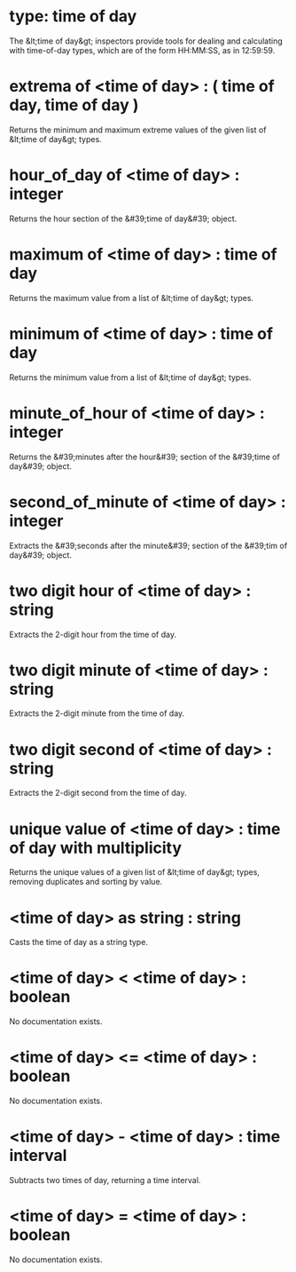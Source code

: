 # type: time of day

The &amp;lt;time of day&amp;gt; inspectors provide tools for dealing and calculating with time-of-day types, which are of the form HH:MM:SS, as in 12:59:59.

# extrema of &lt;time of day&gt; : ( time of day, time of day )

Returns the minimum and maximum extreme values of the given list of &amp;lt;time of day&amp;gt; types.

# hour_of_day of &lt;time of day&gt; : integer

Returns the hour section of the &amp;#39;time of day&amp;#39; object.

# maximum of &lt;time of day&gt; : time of day

Returns the maximum value from a list of &amp;lt;time of day&amp;gt; types.

# minimum of &lt;time of day&gt; : time of day

Returns the minimum value from a list of &amp;lt;time of day&amp;gt; types.

# minute_of_hour of &lt;time of day&gt; : integer

Returns the &amp;#39;minutes after the hour&amp;#39; section of the &amp;#39;time of day&amp;#39; object.

# second_of_minute of &lt;time of day&gt; : integer

Extracts the &amp;#39;seconds after the minute&amp;#39; section of the &amp;#39;tim of day&amp;#39; object.

# two digit hour of &lt;time of day&gt; : string

Extracts the 2-digit hour from the time of day.

# two digit minute of &lt;time of day&gt; : string

Extracts the 2-digit minute from the time of day.

# two digit second of &lt;time of day&gt; : string

Extracts the 2-digit second from the time of day.

# unique value of &lt;time of day&gt; : time of day with multiplicity

Returns the unique values of a given list of &amp;lt;time of day&amp;gt; types, removing duplicates and sorting by value.

# &lt;time of day&gt; as string : string

Casts the time of day as a string type.

# &lt;time of day&gt; &lt; &lt;time of day&gt; : boolean

No documentation exists.

# &lt;time of day&gt; &lt;= &lt;time of day&gt; : boolean

No documentation exists.

# &lt;time of day&gt; - &lt;time of day&gt; : time interval

Subtracts two times of day, returning a time interval.

# &lt;time of day&gt; = &lt;time of day&gt; : boolean

No documentation exists.
